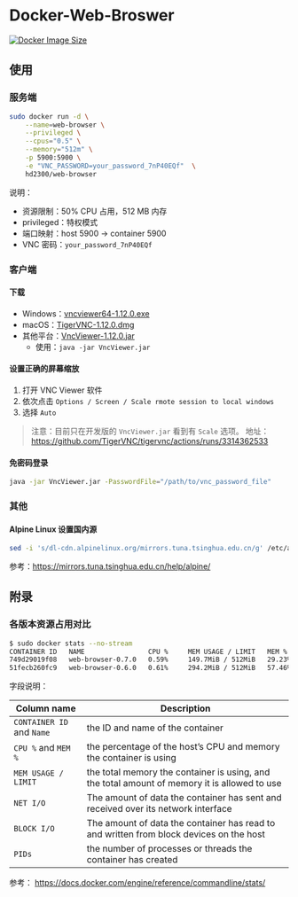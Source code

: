 # Docker-Web-Broswer

[![Docker Image Size](https://img.shields.io/docker/image-size/hd2300/web-browser/latest)](https://hub.docker.com/r/hd2300/web-browser/tags)

## 使用

### 服务端

```bash
sudo docker run -d \
    --name=web-browser \
    --privileged \
    --cpus="0.5" \
    --memory="512m" \
    -p 5900:5900 \
    -e "VNC_PASSWORD=your_password_7nP40EQf"  \
    hd2300/web-browser
```

说明：

* 资源限制：50% CPU 占用，512 MB 内存
* privileged：特权模式
* 端口映射：host 5900 -> container 5900
* VNC 密码：`your_password_7nP40EQf`

### 客户端

#### 下载

* Windows：[vncviewer64-1.12.0.exe](https://shorturl.at/fpqDZ)
* macOS：[TigerVNC-1.12.0.dmg](https://shorturl.at/acyKR)
* 其他平台：[VncViewer-1.12.0.jar](https://shorturl.at/swLW9)
    * 使用：`java -jar VncViewer.jar`

#### 设置正确的屏幕缩放

1. 打开 VNC Viewer 软件
2. 依次点击 `Options / Screen / Scale rmote session to local windows`
3. 选择 `Auto`

> 注意：目前只在开发版的 `VncViewer.jar` 看到有 `Scale` 选项。
> 地址：https://github.com/TigerVNC/tigervnc/actions/runs/3314362533

#### 免密码登录

```bash
java -jar VncViewer.jar -PasswordFile="/path/to/vnc_password_file" 
```

### 其他

#### Alpine Linux 设置国内源

```bash
sed -i 's/dl-cdn.alpinelinux.org/mirrors.tuna.tsinghua.edu.cn/g' /etc/apk/repositories
```

参考：https://mirrors.tuna.tsinghua.edu.cn/help/alpine/

## 附录

### 各版本资源占用对比

```bash
$ sudo docker stats --no-stream
CONTAINER ID   NAME                CPU %     MEM USAGE / LIMIT   MEM %     NET I/O           BLOCK I/O        PIDS
749d29019f08   web-browser-0.7.0   0.59%     149.7MiB / 512MiB   29.23%    11.4MB / 1.59MB   229kB / 1.8MB    73
51fecb260fc9   web-browser-0.6.0   0.61%     294.2MiB / 512MiB   57.46%    11.3MB / 1.58MB   293MB / 1.77MB   74   
```

字段说明：

| Column name | Description |
| --- | --- |
| `CONTAINER ID` and `Name` | the ID and name of the container |
| `CPU %` and `MEM %` | the percentage of the host’s CPU and memory the container is using |
| `MEM USAGE / LIMIT` | the total memory the container is using, and the total amount of memory it is allowed to use |
| `NET I/O` | The amount of data the container has sent and received over its network interface |
| `BLOCK I/O` | The amount of data the container has read to and written from block devices on the host |
| `PIDs` | the number of processes or threads the container has created |

参考：
https://docs.docker.com/engine/reference/commandline/stats/